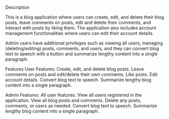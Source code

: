 Description

This is a blog application where users can create, edit, and delete their blog posts, leave comments on posts, edit and delete their comments, and interact with posts by liking them. The application also includes account management functionalities where users can edit their account details.

Admin users have additional privileges such as viewing all users, managing (deleting/editing) posts, comments, and users, and they can convert blog text to speech with a button and summarize lengthy content into a single paragraph.

Features
User Features:
Create, edit, and delete blog posts.
Leave comments on posts and edit/delete their own comments.
Like posts.
Edit account details.
Convert blog text to speech.
Summarize lengthy blog content into a single paragraph.

Admin Features:
All user features.
View all users registered in the application.
View all blog posts and comments.
Delete any posts, comments, or users as needed.
Convert blog text to speech.
Summarize lengthy blog content into a single paragraph.

